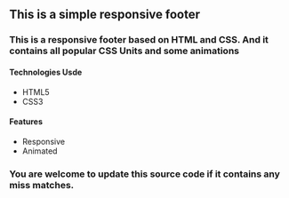 ## This is a simple responsive footer

### This is a responsive footer based on HTML and CSS. And it contains all popular CSS Units and some animations

#### Technologies Usde
* HTML5
* CSS3

#### Features
* Responsive
* Animated

### You are welcome to update this source code if it contains any miss matches.
